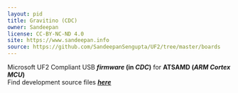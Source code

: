 ```yaml
---
layout: pid
title: Gravitino (CDC)
owner: Sandeepan
license: CC-BY-NC-ND 4.0
site: https://www.sandeepan.info
source: https://github.com/SandeepanSengupta/UF2/tree/master/boards
---
```

Microsoft UF2 Compliant USB **_firmware_ (in  _CDC_)** for **ATSAMD (_ARM Cortex MCU_)**
<br/>
Find development source files **_[here](../../../../../SAMD)_**
